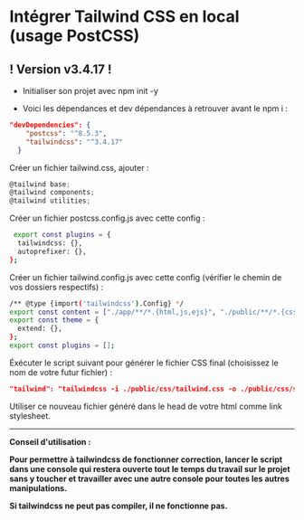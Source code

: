 # Intégrer Tailwind CSS en local (usage PostCSS)

## **! Version v3.4.17 !**

- Initialiser son projet avec npm init -y

- Voici les dépendances et dev dépendances à retrouver avant le npm i :

```json
"devDependencies": {
    "postcss": "^8.5.3",
    "tailwindcss": "^3.4.17"
  }
```

Créer un fichier tailwind.css, ajouter :

```js
@tailwind base;
@tailwind components;
@tailwind utilities;
```

Créer un fichier postcss.config.js avec cette config :

```bash
 export const plugins = {
  tailwindcss: {},
  autoprefixer: {},
};
```

Créer un fichier tailwind.config.js avec cette config (vérifier le chemin de vos dossiers respectifs) :

```bash
/** @type {import('tailwindcss').Config} */
export const content = ["./app/**/*.{html,js,ejs}", "./public/**/*.{css,js}"];
export const theme = {
  extend: {},
};
export const plugins = [];
```

Éxécuter le script suivant pour générer le fichier CSS final (choisissez le nom de votre futur fichier) :

```json
"tailwind": "tailwindcss -i ./public/css/tailwind.css -o ./public/css/styles.css --watch"
```

Utiliser ce nouveau fichier généré dans le head de votre html comme link stylesheet.

----

**Conseil d'utilisation :**

**Pour permettre à tailwindcss de fonctionner correction, lancer le script dans une console qui restera ouverte tout le temps du travail sur le projet sans y toucher et travailler avec une autre console pour toutes les autres manipulations.**

**Si tailwindcss ne peut pas compiler, il ne fonctionne pas.**
